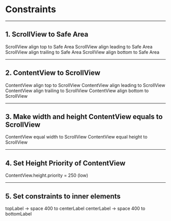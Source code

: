 # Constraints
 
------------------------------------------------------------------------------------

## 1. ScrollView to Safe Area

ScrollView align top to Safe Area 
ScrollView align leading to Safe Area 
ScrollView align trailing to Safe Area 
ScrollView align bottom to Safe Area 

------------------------------------------------------------------------------------

## 2. ContentView to ScrollView

ContentView align top to ScrollView
ContentView align leading to ScrollView
ContentView align trailing to ScrollView
ContentView align bottom to ScrollView
 
------------------------------------------------------------------------------------

## 3. Make width and height ContentView equals to ScrollView

ContentView equal width to ScrollView
ContentView equal height to ScrollView

------------------------------------------------------------------------------------

## 4. Set Height Priority of ContentView

ContentView.height.priority = 250 (low)

------------------------------------------------------------------------------------

## 5. Set constraints to inner elements

topLabel -> space 400 to centerLabel
centerLabel -> space 400 to bottomLabel
